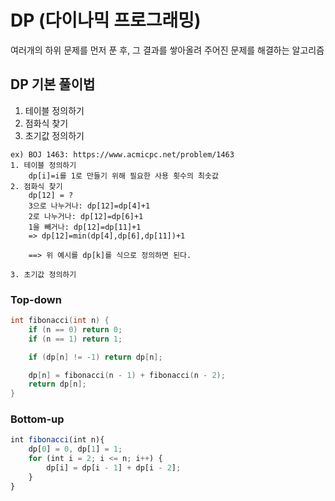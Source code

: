 # DP (다이나믹 프로그래밍)

여러개의 하위 문제를 먼저 푼 후, 그 결과를 쌓아올려 주어진 문제를 해결하는 알고리즘

## DP 기본 풀이법

1. 테이블 정의하기
2. 점화식 찾기
3. 초기값 정의하기

```
ex) BOJ 1463: https://www.acmicpc.net/problem/1463
1. 테이블 정의하기
    dp[i]=i를 1로 만들기 위해 필요한 사용 횟수의 최솟값
2. 점화식 찾기
    dp[12] = ?
    3으로 나누거나: dp[12]=dp[4]+1
    2로 나누거나: dp[12]=dp[6]+1
    1을 빼거나: dp[12]=dp[11]+1
    => dp[12]=min(dp[4],dp[6],dp[11])+1

    ==> 위 예시를 dp[k]를 식으로 정의하면 된다.

3. 초기값 정의하기
```

### Top-down

```c++
int fibonacci(int n) {
    if (n == 0) return 0;
    if (n == 1) return 1;

    if (dp[n] != -1) return dp[n];

    dp[n] = fibonacci(n - 1) + fibonacci(n - 2);
    return dp[n];
}
```

### Bottom-up

```js
int fibonacci(int n){
    dp[0] = 0, dp[1] = 1;
    for (int i = 2; i <= n; i++) {
        dp[i] = dp[i - 1] + dp[i - 2];
    }
}
```
